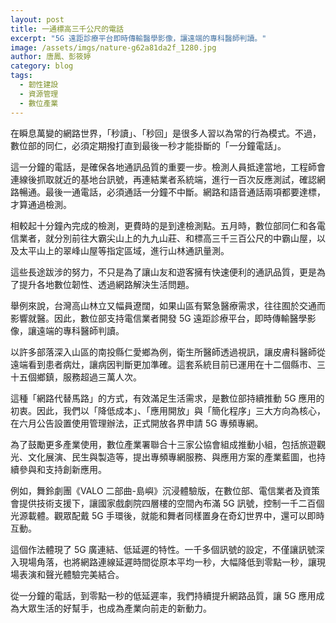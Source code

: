 ```yaml
---
layout: post
title: 一通標高三千公尺的電話
excerpt: "5G 遠距診療平台即時傳輸醫學影像，讓遠端的專科醫師判讀。"
image: /assets/imgs/nature-g62a81da2f_1280.jpg 
author: 唐鳳、彭筱婷
category: blog
tags:
  - 韌性建設
  - 資源管理
  - 數位產業
---
```


在瞬息萬變的網路世界，「秒讀」、「秒回」是很多人習以為常的行為模式。不過，數位部的同仁，必須定期撥打直到最後一秒才能掛斷的「一分鐘電話」。

這一分鐘的電話，是確保各地通訊品質的重要一步。檢測人員抵達當地，工程師會連線後抓取就近的基地台訊號，再連結業者系統端，進行一百次反應測試，確認網路暢通。最後一通電話，必須通話一分鐘不中斷。網路和語音通話兩項都要達標，才算通過檢測。

相較起十分鐘內完成的檢測，更費時的是到達檢測點。五月時，數位部同仁和各電信業者，就分別前往大霸尖山上的九九山莊、和標高三千三百公尺的中霸山屋，以及太平山上的翠峰山屋等指定區域，進行山林通訊量測。

這些長途跋涉的努力，不只是為了讓山友和遊客擁有快速便利的通訊品質，更是為了提升各地數位韌性、透過網路解決生活問題。

舉例來說，台灣高山林立又幅員遼闊，如果山區有緊急醫療需求，往往囿於交通而影響就醫。因此，數位部支持電信業者開發 5G 遠距診療平台，即時傳輸醫學影像，讓遠端的專科醫師判讀。

以許多部落深入山區的南投縣仁愛鄉為例，衛生所醫師透過視訊，讓皮膚科醫師從遠端看到患者病灶，讓病因判斷更加準確。這套系統目前已運用在十二個縣市、三十五個鄉鎮，服務超過三萬人次。

這種「網路代替馬路」的方式，有效滿足生活需求，是數位部持續推動 5G 應用的初衷。因此，我們以「降低成本」、「應用開放」與「簡化程序」三大方向為核心，在六月公告設置使用管理辦法，正式開放各界申請 5G 專頻專網。

為了鼓勵更多產業使用，數位產業署聯合十三家公協會組成推動小組，包括旅遊觀光、文化展演、民生與製造等，提出專頻專網服務、與應用方案的產業藍圖，也持續參與和支持創新應用。

例如，舞鈴劇團《VALO 二部曲-島嶼》沉浸體驗版，在數位部、電信業者及資策會提供技術支援下，讓國家戲劇院四層樓的空間內布滿 5G 訊號，控制一千二百個光源載體。觀眾配戴 5G 手環後，就能和舞者同樣置身在奇幻世界中，還可以即時互動。

這個作法體現了 5G 廣連結、低延遲的特性。一千多個訊號的設定，不僅讓訊號深入現場角落，也將網路連線延遲時間從原本平均一秒，大幅降低到零點一秒，讓現場表演和聲光體驗完美結合。

從一分鐘的電話，到零點一秒的低延遲率，我們持續提升網路品質，讓 5G 應用成為大眾生活的好幫手，也成為產業向前走的新動力。
